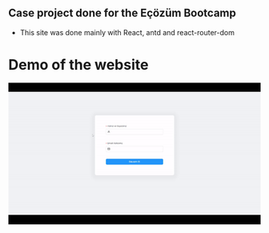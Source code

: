 ## Case project done for the Eçözüm Bootcamp

- This site was done mainly with React, antd and react-router-dom

# Demo of the website 

![demo gif](https://github.com/ygtakky/patika-bootcamp-case/blob/master/demo.gif)
